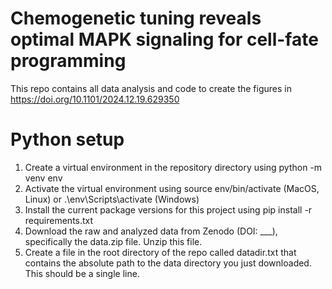 # Chemogenetic tuning reveals optimal MAPK signaling for cell-fate programming
This repo contains all data analysis and code to create the figures in https://doi.org/10.1101/2024.12.19.629350

# Python setup
1. Create a virtual environment in the repository directory using python -m venv env
2. Activate the virtual environment using source env/bin/activate (MacOS, Linux) or .\env\Scripts\activate (Windows)
3. Install the current package versions for this project using pip install -r requirements.txt
4. Download the raw and analyzed data from Zenodo (DOI: ___), specifically the data.zip file. Unzip this file.
5. Create a file in the root directory of the repo called datadir.txt that contains the absolute path to the data directory you just downloaded. This should be a single line.
